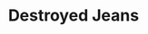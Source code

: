 ---
inv_num: 2018-125
add_credit:
url: 2018-125-destroyed-jeans
title: Destroyed Jeans
year: '2019'
display_year: '2019'
medium: Vinyl prints onto 8 hanging banners
dims: 650 x 250 cm
pitch: 'Went big 4 this! '
ps:
live_url:
youtube:
related_code:
subheading:
download:
commission: Sharjah Art Foundation
layout: things-i-made
---